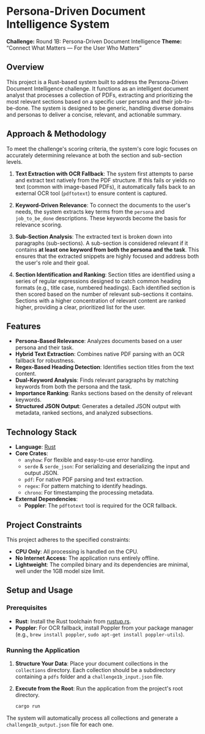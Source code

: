 # Persona-Driven Document Intelligence System

**Challenge:** Round 1B: Persona-Driven Document Intelligence
**Theme:** “Connect What Matters — For the User Who Matters”

## Overview

This project is a Rust-based system built to address the Persona-Driven Document Intelligence challenge. It functions as an intelligent document analyst that processes a collection of PDFs, extracting and prioritizing the most relevant sections based on a specific user persona and their job-to-be-done. The system is designed to be generic, handling diverse domains and personas to deliver a concise, relevant, and actionable summary.

## Approach & Methodology

To meet the challenge's scoring criteria, the system's core logic focuses on accurately determining relevance at both the section and sub-section levels.

1.  **Text Extraction with OCR Fallback**: The system first attempts to parse and extract text natively from the PDF structure. If this fails or yields no text (common with image-based PDFs), it automatically falls back to an external OCR tool (`pdftotext`) to ensure content is captured.

2.  **Keyword-Driven Relevance**: To connect the documents to the user's needs, the system extracts key terms from the `persona` and `job_to_be_done` descriptions. These keywords become the basis for relevance scoring.

3.  **Sub-Section Analysis**: The extracted text is broken down into paragraphs (sub-sections). A sub-section is considered relevant if it contains **at least one keyword from both the persona and the task**. This ensures that the extracted snippets are highly focused and address both the user's role and their goal.

4.  **Section Identification and Ranking**: Section titles are identified using a series of regular expressions designed to catch common heading formats (e.g., title case, numbered headings). Each identified section is then scored based on the number of relevant sub-sections it contains. Sections with a higher concentration of relevant content are ranked higher, providing a clear, prioritized list for the user.

## Features

- **Persona-Based Relevance**: Analyzes documents based on a user persona and their task.
- **Hybrid Text Extraction**: Combines native PDF parsing with an OCR fallback for robustness.
- **Regex-Based Heading Detection**: Identifies section titles from the text content.
- **Dual-Keyword Analysis**: Finds relevant paragraphs by matching keywords from both the persona and the task.
- **Importance Ranking**: Ranks sections based on the density of relevant keywords.
- **Structured JSON Output**: Generates a detailed JSON output with metadata, ranked sections, and analyzed subsections.

## Technology Stack

- **Language**: [Rust](https://www.rust-lang.org/)
- **Core Crates**:
  - `anyhow`: For flexible and easy-to-use error handling.
  - `serde` & `serde_json`: For serializing and deserializing the input and output JSON.
  - `pdf`: For native PDF parsing and text extraction.
  - `regex`: For pattern matching to identify headings.
  - `chrono`: For timestamping the processing metadata.
- **External Dependencies**:
  - **Poppler**: The `pdftotext` tool is required for the OCR fallback.

## Project Constraints

This project adheres to the specified constraints:
- **CPU Only**: All processing is handled on the CPU.
- **No Internet Access**: The application runs entirely offline.
- **Lightweight**: The compiled binary and its dependencies are minimal, well under the 1GB model size limit.

## Setup and Usage

### Prerequisites

- **Rust**: Install the Rust toolchain from [rustup.rs](https://rustup.rs/).
- **Poppler**: For OCR fallback, install Poppler from your package manager (e.g., `brew install poppler`, `sudo apt-get install poppler-utils`).

### Running the Application

1.  **Structure Your Data**: Place your document collections in the `collections` directory. Each collection should be a subdirectory containing a `pdfs` folder and a `challenge1b_input.json` file.
2.  **Execute from the Root**: Run the application from the project's root directory.

    ```bash
    cargo run
    ```

The system will automatically process all collections and generate a `challenge1b_output.json` file for each one.
